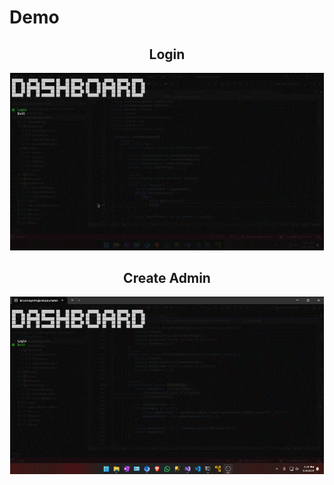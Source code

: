 # Demo

<div align="center">
    <h2>Login</h2>
    <img src="./login.gif">
    <h2>Create Admin</h2>
    <img src="./create-admin.gif">
</div>